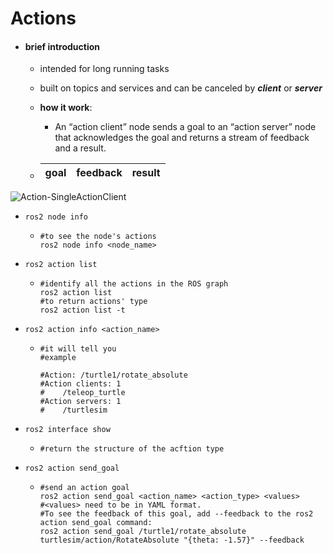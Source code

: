 # Actions

* #### brief introduction

  * intended for long running tasks 

  * built on topics and services and can be canceled by ***client*** or ***server***

  * **how it work**:

    * An “action client” node sends a goal to an “action server” node that  acknowledges the goal and returns a stream of feedback and a result.

  * | goal | feedback | result |
    | ---- | -------- | ------ |

    

<img src="/media/lynliam/data/markdown/ros/image/Action-SingleActionClient.gif" alt="Action-SingleActionClient"  />







* ```ros2 node info```

  * ```shell
    #to see the node's actions
    ros2 node info <node_name>
    ```

* ```ros2 action list```

  * ```shell
    #identify all the actions in the ROS graph
    ros2 action list
    #to return actions' type
    ros2 action list -t
    ```

* ```ros2 action info <action_name> ```

  * ```shell
    #it will tell you
    #example
    
    #Action: /turtle1/rotate_absolute
    #Action clients: 1
    #    /teleop_turtle
    #Action servers: 1
    #    /turtlesim
    ```

    

* ```ros2 interface show```

  * ```shell
    #return the structure of the acftion type
    ```

    

* ```ros2 action send_goal```

  * ```shell
    #send an action goal
    ros2 action send_goal <action_name> <action_type> <values>
    #<values> need to be in YAML format.
    #To see the feedback of this goal, add --feedback to the ros2 action send_goal command:
    ros2 action send_goal /turtle1/rotate_absolute turtlesim/action/RotateAbsolute "{theta: -1.57}" --feedback
    ```
    
    